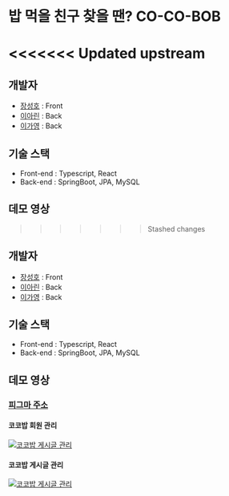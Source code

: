 # 밥 먹을 친구 찾을 땐? CO-CO-BOB
<<<<<<< Updated upstream
=======

## 개발자

- [장성호](https://github.com/tjdgh925) : Front
- [이아린](https://github.com/Arin0421) : Back
- [이가영](https://github.com/GaYeongLee0419) : Back

## 기술 스택

- Front-end : Typescript, React
- Back-end : SpringBoot, JPA, MySQL

## 데모 영상
>>>>>>> Stashed changes

## 개발자

- [장성호](https://github.com/tjdgh925) : Front
- [이아린](https://github.com/Arin0421) : Back
- [이가영](https://github.com/GaYeongLee0419) : Back

## 기술 스택

- Front-end : Typescript, React
- Back-end : SpringBoot, JPA, MySQL

## 데모 영상
### [피그마 주소](https://www.figma.com/file/BLNpeNVT5i5r5lJCIFuDuH/%EC%BD%94%EC%BD%94%EB%B0%A5---%EA%B0%99%EC%9D%B4-%EB%B0%A5-%EB%A8%B9%EC%9D%84-%EC%B9%9C%EA%B5%AC%EB%A5%BC-%EC%B0%BE%EC%95%84%EB%B3%B4%EC%84%B8%EC%9A%94?node-id=0%3A1)

#### 코코밥 회원 관리
[![코코밥 게시글 관리](http://img.youtube.com/vi/um8dDbJshNo/0.jpg)](https://youtu.be/um8dDbJshNo) 

#### 코코밥 게시글 관리
[![코코밥 게시글 관리](http://img.youtube.com/vi/b5-2TBntDng/0.jpg)](https://youtu.be/b5-2TBntDng) 
